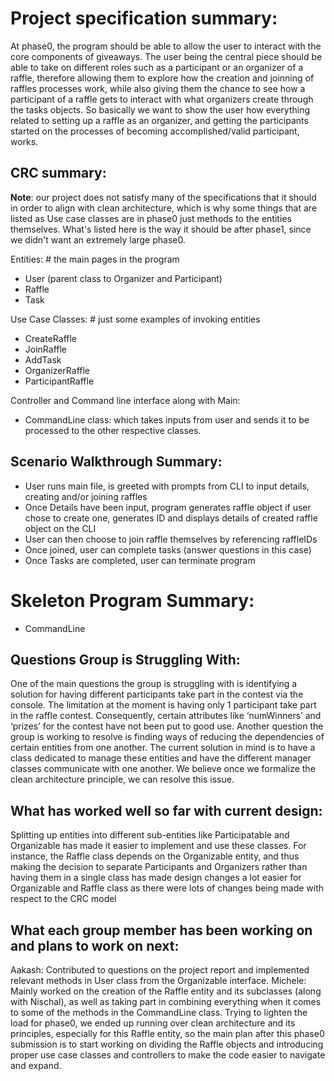 # Project specification summary:

At phase0, the program should be able to allow the user to interact with the core components of giveaways. The user being the central piece should be able to take on different roles such as a participant or an organizer of a raffle, therefore allowing them to explore how the creation and joinning of raffles processes work, while also giving them the chance to see how a participant of a raffle gets to interact with what organizers create through the tasks objects. So basically we want to show the user how everything related to setting up a raffle as an organizer, and getting the participants started on the processes of becoming accomplished/valid participant, works.


## CRC summary:

**Note**: our project does not satisfy many of the specifications that it should in order to align with clean architecture, which is why some things that are listed as Use case classes are in phase0 just methods to the entities themselves. What's listed here is the way it should be after phase1, since we didn't want an extremely large phase0.

Entities: # the main pages in the program
- User (parent class to Organizer and Participant)
- Raffle
- Task

Use Case Classes: # just some examples of invoking entities
- CreateRaffle
- JoinRaffle
- AddTask
- OrganizerRaffle
- ParticipantRaffle

Controller and Command line interface along with Main:
- CommandLine class: which takes inputs from user and sends it to be processed to the other respective classes.

## Scenario Walkthrough Summary:
- User runs main file, is greeted with prompts from CLI to input details, creating and/or joining raffles
- Once Details have been input, program generates raffle object if user chose to create one, generates ID and displays details of created raffle object on the CLI
- User can then choose to join raffle themselves by referencing raffleIDs
- Once joined, user can complete tasks (answer questions in this case)
- Once Tasks are completed, user can terminate program

# Skeleton Program Summary:
- CommandLine

## Questions Group is Struggling With:
One of the main questions the group is struggling with is identifying a solution for having different participants take part in the contest via the console. The limitation at the moment is having only 1 participant take part in the raffle contest. Consequently, certain attributes like ‘numWinners’ and ‘prizes’ for the contest have not been put to good use. Another question the group is working to resolve is finding ways of reducing the dependencies of certain entities from one another. The current solution in mind is to have a class dedicated to manage these entities and have the different manager classes communicate with one another. We believe once we formalize the clean architecture principle, we can resolve this issue.

## What has worked well so far with current design:
Splitting up entities into different sub-entities like Participatable and Organizable has made it easier to implement and use these classes. For instance, the Raffle class depends on the Organizable entity, and thus making the decision to separate Participants and Organizers rather than having them in a single class has made design changes a lot easier for Organizable and Raffle class as there were lots of changes being made with respect to the CRC model

## What each group member has been working on and plans to work on next:
Aakash: Contributed to questions on the project report and implemented relevant methods in User class from the Organizable interface.
Michele: Mainly worked on the creation of the Raffle entity and its subclasses (along with Nischal), as well as taking part in combining everything when it comes to some of the methods in the CommandLine class. Trying to lighten the load for phase0, we ended up running over clean architecture and its principles, especially for this Raffle entity, so the main plan after this phase0 submission is to start working on dividing the Raffle objects and introducing proper use case classes and controllers to make the code easier to navigate and expand.
